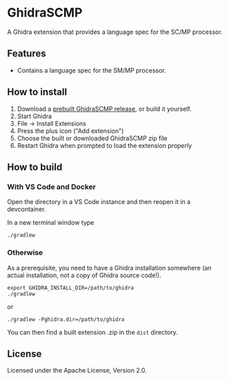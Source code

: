 # GhidraSCMP

A Ghidra extension that provides a language spec for the
SC/MP processor.

## Features

* Contains a language spec for the SM/MP processor.

## How to install
1. Download a [prebuilt GhidraSCMP release](https://github.com/sigurasg/GhidraSCMP/releases), or build it yourself.
1. Start Ghidra
1. File -> Install Extensions
1. Press the plus icon ("Add extension")
1. Choose the built or downloaded GhidraSCMP zip file
1. Restart Ghidra when prompted to load the extension properly

## How to build

### With VS Code and Docker

Open the directory in a VS Code instance and then reopen it in a devcontainer.

In a new terminal window type
```
./gradlew
```

### Otherwise

As a prerequisite, you need to have a Ghidra installation somewhere (an actual
installation, not a copy of Ghidra source code!).

```
export GHIDRA_INSTALL_DIR=/path/to/ghidra
./gradlew
```

or

```
./gradlew -Pghidra.dir=/path/to/ghidra
```

You can then find a built extension .zip in the `dist` directory.



## License

Licensed under the Apache License, Version 2.0.
